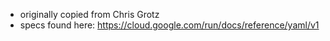 * originally copied from Chris Grotz
* specs found here: https://cloud.google.com/run/docs/reference/yaml/v1
